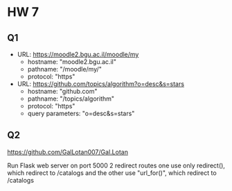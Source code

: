 # HW 7

## Q1
* URL:  https://moodle2.bgu.ac.il/moodle/my
  * hostname: "moodle2.bgu.ac.il"
  * pathname: "/moodle/my/"
  * protocol: "https"
* URL: https://github.com/topics/algorithm?o=desc&s=stars
  * hostname: "github.com"
  * pathname: "/topics/algorithm"
  * protocol: "https"
  * query parameters: "o=desc&s=stars"

## Q2
https://github.com/GalLotan007/Gal.Lotan

Run Flask web server on port 5000
2 redirect routes one use only redirect(), which redirect to /catalogs
and the other use "url_for()", which redirect to /catalogs